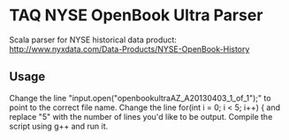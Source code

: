 # TAQ NYSE OpenBook Ultra Parser

Scala parser for NYSE historical data product: http://www.nyxdata.com/Data-Products/NYSE-OpenBook-History

## Usage

Change the line "input.open("openbookultraAZ_A20130403_1_of_1");" to point to the correct file name. Change the line for(int i = 0; i < 5; i++) { and replace "5" with the number of lines you'd like to be output. Compile the script using g++ and run it.
